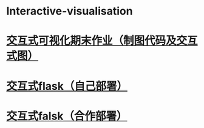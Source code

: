 # Interactive-visualisation
# [交互式可视化期末作业（制图代码及交互式图）](http://nfunm036.gitee.io/interactive_final/)
# [交互式flask（自己部署）](http://timer.pythonanywhere.com/)
# [交互式falsk（合作部署）](http://chenmeichun.pythonanywhere.com/)